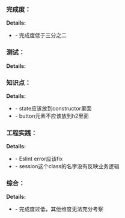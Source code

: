 ### 完成度：


__Details:__

- \- 完成度低于三分之二

### 测试：


__Details:__



### 知识点：


__Details:__

- \- state应该放到constructor里面
- \- button元素不应该放到h2里面

### 工程实践：


__Details:__

- \- Eslint error应该fix
- \- session这个class的名字没有反映业务逻辑

### 综合：


__Details:__

- \- 完成度过低，其他维度无法充分考察

